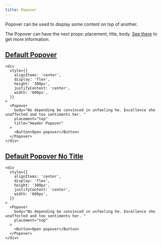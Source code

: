 ```yaml
---
title: Popover
---
```


Popover can be used to display some content on top of another.

The Popover can have the next props: placement, title, body. [See there](/storybook/?path=/docs/core-popover--docs) to get more information.

## [Default Popover](/storybook/?path=/story/core-popover--default-popover)

```tsx
<div
  style={{
    alignItems: 'center',
    display: 'flex',
    height: '300px',
    justifyContent: 'center',
    width: '600px',
  }}
>
  <Popover
    body="No depending be convinced in unfeeling he. Excellence she unaffected and too sentiments her. "
    placement="top"
    title="Header Popover"
  >
    <Button>Open popover</Button>
  </Popover>
</div>
```

## [Default Popover No Title](/storybook/?path=/story/core-popover--default-popover-no-title)

```tsx
<div
  style={{
    alignItems: 'center',
    display: 'flex',
    height: '300px',
    justifyContent: 'center',
    width: '600px',
  }}
>
  <Popover
    body="No depending be convinced in unfeeling he. Excellence she unaffected and too sentiments her. "
    placement="top"
  >
    <Button>Open popover</Button>
  </Popover>
</div>
```
